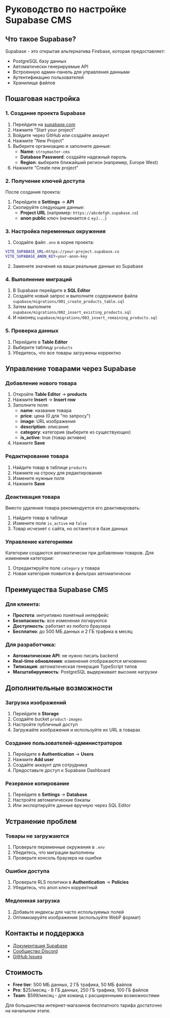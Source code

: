 # Руководство по настройке Supabase CMS

## Что такое Supabase?

Supabase - это открытая альтернатива Firebase, которая предоставляет:
- PostgreSQL базу данных
- Автоматически генерируемые API
- Встроенную админ-панель для управления данными
- Аутентификацию пользователей
- Хранилище файлов

## Пошаговая настройка

### 1. Создание проекта Supabase

1. Перейдите на [supabase.com](https://supabase.com)
2. Нажмите "Start your project"
3. Войдите через GitHub или создайте аккаунт
4. Нажмите "New Project"
5. Выберите организацию и заполните данные:
   - **Name**: `stroymaster-cms`
   - **Database Password**: создайте надежный пароль
   - **Region**: выберите ближайший регион (например, Europe West)
6. Нажмите "Create new project"

### 2. Получение ключей доступа

После создания проекта:

1. Перейдите в **Settings** → **API**
2. Скопируйте следующие данные:
   - **Project URL** (например: `https://abcdefgh.supabase.co`)
   - **anon public** ключ (начинается с `eyJ...`)

### 3. Настройка переменных окружения

1. Создайте файл `.env` в корне проекта:
```bash
VITE_SUPABASE_URL=https://your-project.supabase.co
VITE_SUPABASE_ANON_KEY=your-anon-key
```

2. Замените значения на ваши реальные данные из Supabase

### 4. Выполнение миграций

1. В Supabase перейдите в **SQL Editor**
2. Создайте новый запрос и выполните содержимое файла `supabase/migrations/001_create_products_table.sql`
3. Затем выполните `supabase/migrations/002_insert_existing_products.sql`
4. И наконец `supabase/migrations/003_insert_remaining_products.sql`

### 5. Проверка данных

1. Перейдите в **Table Editor**
2. Выберите таблицу `products`
3. Убедитесь, что все товары загружены корректно

## Управление товарами через Supabase

### Добавление нового товара

1. Откройте **Table Editor** → **products**
2. Нажмите **Insert** → **Insert row**
3. Заполните поля:
   - **name**: название товара
   - **price**: цена (0 для "по запросу")
   - **image**: URL изображения
   - **description**: описание
   - **category**: категория (выберите из существующих)
   - **is_active**: true (товар активен)
4. Нажмите **Save**

### Редактирование товара

1. Найдите товар в таблице `products`
2. Нажмите на строку для редактирования
3. Измените нужные поля
4. Нажмите **Save**

### Деактивация товара

Вместо удаления товара рекомендуется его деактивировать:
1. Найдите товар в таблице
2. Измените поле `is_active` на `false`
3. Товар исчезнет с сайта, но останется в базе данных

### Управление категориями

Категории создаются автоматически при добавлении товаров. Для изменения категории:
1. Отредактируйте поле `category` у товара
2. Новая категория появится в фильтрах автоматически

## Преимущества Supabase CMS

### Для клиента:
- **Простота**: интуитивно понятный интерфейс
- **Безопасность**: все изменения логируются
- **Доступность**: работает из любого браузера
- **Бесплатно**: до 500 МБ данных и 2 ГБ трафика в месяц

### Для разработчика:
- **Автоматические API**: не нужно писать backend
- **Real-time обновления**: изменения отображаются мгновенно
- **Типизация**: автоматическая генерация TypeScript типов
- **Масштабируемость**: PostgreSQL выдерживает высокие нагрузки

## Дополнительные возможности

### Загрузка изображений

1. Перейдите в **Storage**
2. Создайте bucket `product-images`
3. Настройте публичный доступ
4. Загружайте изображения и используйте их URL в товарах

### Создание пользователей-администраторов

1. Перейдите в **Authentication** → **Users**
2. Нажмите **Add user**
3. Создайте аккаунт для сотрудника
4. Предоставьте доступ к Supabase Dashboard

### Резервное копирование

1. Перейдите в **Settings** → **Database**
2. Настройте автоматические бэкапы
3. Или экспортируйте данные вручную через SQL Editor

## Устранение проблем

### Товары не загружаются
1. Проверьте переменные окружения в `.env`
2. Убедитесь, что миграции выполнены
3. Проверьте консоль браузера на ошибки

### Ошибки доступа
1. Проверьте RLS политики в **Authentication** → **Policies**
2. Убедитесь, что anon ключ корректный

### Медленная загрузка
1. Добавьте индексы для часто используемых полей
2. Оптимизируйте изображения (используйте WebP формат)

## Контакты и поддержка

- [Документация Supabase](https://supabase.com/docs)
- [Сообщество Discord](https://discord.supabase.com)
- [GitHub Issues](https://github.com/supabase/supabase/issues)

## Стоимость

- **Free tier**: 500 МБ данных, 2 ГБ трафика, 50 МБ файлов
- **Pro**: $25/месяц - 8 ГБ данных, 250 ГБ трафика, 100 ГБ файлов
- **Team**: $599/месяц - для команд с расширенными возможностями

Для большинства интернет-магазинов бесплатного тарифа достаточно на начальном этапе.